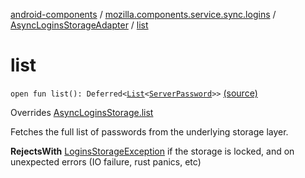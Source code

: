 [android-components](../../index.md) / [mozilla.components.service.sync.logins](../index.md) / [AsyncLoginsStorageAdapter](index.md) / [list](./list.md)

# list

`open fun list(): Deferred<`[`List`](https://kotlinlang.org/api/latest/jvm/stdlib/kotlin.collections/-list/index.html)`<`[`ServerPassword`](../-server-password.md)`>>` [(source)](https://github.com/mozilla-mobile/android-components/blob/master/components/service/sync-logins/src/main/java/mozilla/components/service/sync/logins/AsyncLoginsStorage.kt#L343)

Overrides [AsyncLoginsStorage.list](../-async-logins-storage/list.md)

Fetches the full list of passwords from the underlying storage layer.

**RejectsWith**
[LoginsStorageException](../-logins-storage-exception.md) if the storage is locked, and on unexpected
    errors (IO failure, rust panics, etc)


